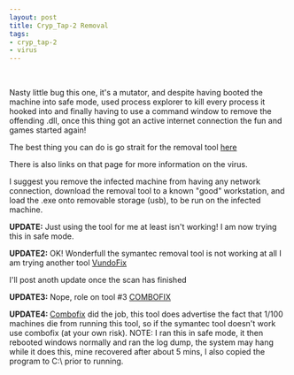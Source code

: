 ```yaml
--- 
layout: post
title: Cryp_Tap-2 Removal
tags: 
- cryp_tap-2
- virus
---
```

<p><script type="text/javascript"><!--
google_ad_client = "pub-5002016982726982";
/* 468x60, created 09/04/08 */
google_ad_slot = "2202844884";
google_ad_width = 468;
google_ad_height = 60;
//-->
</script><br />
<script type="text/javascript"
src="http://pagead2.googlesyndication.com/pagead/show_ads.js">
</script></p>


<p>Nasty little bug this one, it's a mutator, and despite having booted the machine into safe mode, used process explorer to kill every process it hooked into and finally having to use a command window to remove the offending .dll, once this thing got an active internet connection the fun and games started again!</p>
<p>The best thing you can do is go strait for the removal tool <a href="http://www.symantec.com/security_response/writeup.jsp?docid=2004-112210-3747-99">here</a></p>
<p>There is also links on that page for more information on the virus.</p>
<p>I suggest you remove the infected machine from having any network connection, download the removal tool to a known "good" workstation, and load the .exe onto removable storage (usb), to be run on the infected machine.</p>
<p><strong>UPDATE:</strong> Just using the tool for me at least isn't working! I am now trying this in safe mode.</p>
<p><strong>UPDATE2:</strong> OK! Wonderfull the symantec removal tool is not working at all I am trying another tool <a href="http://www.atribune.org/ccount/click.php?id=4">VundoFix</a></p>
<p>I'll post anoth update once the scan has finished</p>
<p><strong>UPDATE3:</strong> Nope, role on tool #3 <a href="http://download.bleepingcomputer.com/sUBs/ComboFix.exe">COMBOFIX</a></p>
<p><strong>UPDATE4: </strong><a href="http://www.bleepingcomputer.com/combofix/how-to-use-combofix">Combofix</a> did the job, this tool does advertise the fact that 1/100 machines die from running this tool, so if the symantec tool doesn't work use combofix (at your own risk). NOTE: I ran this in safe mode, it then rebooted windows normally and ran the log dump, the system may hang while it does this, mine recovered after about 5 mins, I also copied the program to C:\ prior to running.</p>
<p><script type="text/javascript"><!--
google_ad_client = "pub-5002016982726982";
/* 468x60, created 09/04/08 */
google_ad_slot = "2202844884";
google_ad_width = 468;
google_ad_height = 60;
//-->
</script><br />
<script type="text/javascript"
src="http://pagead2.googlesyndication.com/pagead/show_ads.js">
</script></p>
